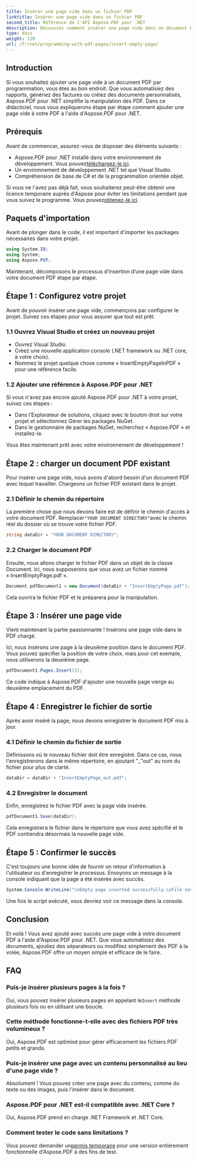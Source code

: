 ```yaml
---
title: Insérer une page vide dans un fichier PDF
linktitle: Insérer une page vide dans un fichier PDF
second_title: Référence de l'API Aspose.PDF pour .NET
description: Découvrez comment insérer une page vide dans un document PDF à l'aide d'Aspose.PDF pour .NET. Tutoriel étape par étape avec des exemples de code pour une manipulation transparente des PDF.
type: docs
weight: 120
url: /fr/net/programming-with-pdf-pages/insert-empty-page/
---
```

## Introduction

Si vous souhaitez ajouter une page vide à un document PDF par programmation, vous êtes au bon endroit. Que vous automatisiez des rapports, génériez des factures ou créiez des documents personnalisés, Aspose.PDF pour .NET simplifie la manipulation des PDF. Dans ce didacticiel, nous vous expliquerons étape par étape comment ajouter une page vide à votre PDF à l'aide d'Aspose.PDF pour .NET.

## Prérequis

Avant de commencer, assurez-vous de disposer des éléments suivants :

-  Aspose.PDF pour .NET installé dans votre environnement de développement. Vous pouvez[téléchargez-le ici](https://releases.aspose.com/pdf/net/).
- Un environnement de développement .NET tel que Visual Studio.
- Compréhension de base de C# et de la programmation orientée objet.

 Si vous ne l'avez pas déjà fait, vous souhaiterez peut-être obtenir une licence temporaire auprès d'Aspose pour éviter les limitations pendant que vous suivez le programme. Vous pouvez[obtenez-le ici](https://purchase.aspose.com/temporary-license/).

## Paquets d'importation

Avant de plonger dans le code, il est important d'importer les packages nécessaires dans votre projet.

```csharp
using System.IO;
using System;
using Aspose.Pdf;
```

Maintenant, décomposons le processus d’insertion d’une page vide dans votre document PDF étape par étape.

## Étape 1 : Configurez votre projet

Avant de pouvoir insérer une page vide, commençons par configurer le projet. Suivez ces étapes pour vous assurer que tout est prêt.

### 1.1 Ouvrez Visual Studio et créez un nouveau projet
- Ouvrez Visual Studio.
- Créez une nouvelle application console (.NET framework ou .NET core, à votre choix).
- Nommez le projet quelque chose comme « InsertEmptyPageInPDF » pour une référence facile.

### 1.2 Ajouter une référence à Aspose.PDF pour .NET
Si vous n'avez pas encore ajouté Aspose.PDF pour .NET à votre projet, suivez ces étapes :
- Dans l’Explorateur de solutions, cliquez avec le bouton droit sur votre projet et sélectionnez Gérer les packages NuGet.
- Dans le gestionnaire de packages NuGet, recherchez « Aspose.PDF » et installez-le.

Vous êtes maintenant prêt avec votre environnement de développement !

## Étape 2 : charger un document PDF existant

Pour insérer une page vide, nous avons d'abord besoin d'un document PDF avec lequel travailler. Chargeons un fichier PDF existant dans le projet.

### 2.1 Définir le chemin du répertoire

 La première chose que nous devons faire est de définir le chemin d'accès à votre document PDF. Remplacer`"YOUR DOCUMENT DIRECTORY"`avec le chemin réel du dossier où se trouve votre fichier PDF.

```csharp
string dataDir = "YOUR DOCUMENT DIRECTORY";
```

### 2.2 Charger le document PDF

Ensuite, nous allons charger le fichier PDF dans un objet de la classe Document. Ici, nous supposerons que vous avez un fichier nommé « InsertEmptyPage.pdf ».

```csharp
Document pdfDocument1 = new Document(dataDir + "InsertEmptyPage.pdf");
```

Cela ouvrira le fichier PDF et le préparera pour la manipulation.

## Étape 3 : Insérer une page vide

Vient maintenant la partie passionnante ! Insérons une page vide dans le PDF chargé.

Ici, nous insérons une page à la deuxième position dans le document PDF. Vous pouvez spécifier la position de votre choix, mais pour cet exemple, nous utiliserons la deuxième page.

```csharp
pdfDocument1.Pages.Insert(2);
```

Ce code indique à Aspose.PDF d'ajouter une nouvelle page vierge au deuxième emplacement du PDF.

## Étape 4 : Enregistrer le fichier de sortie

Après avoir inséré la page, nous devons enregistrer le document PDF mis à jour.

### 4.1 Définir le chemin du fichier de sortie

Définissons où le nouveau fichier doit être enregistré. Dans ce cas, nous l'enregistrerons dans le même répertoire, en ajoutant "_"out" au nom du fichier pour plus de clarté.

```csharp
dataDir = dataDir + "InsertEmptyPage_out.pdf";
```

### 4.2 Enregistrer le document

Enfin, enregistrez le fichier PDF avec la page vide insérée.

```csharp
pdfDocument1.Save(dataDir);
```

Cela enregistrera le fichier dans le répertoire que vous avez spécifié et le PDF contiendra désormais la nouvelle page vide.

## Étape 5 : Confirmer le succès

C'est toujours une bonne idée de fournir un retour d'information à l'utilisateur ou d'enregistrer le processus. Envoyons un message à la console indiquant que la page a été insérée avec succès.

```csharp
System.Console.WriteLine("\nEmpty page inserted successfully.\nFile saved at " + dataDir);
```

Une fois le script exécuté, vous devriez voir ce message dans la console.

## Conclusion

Et voilà ! Vous avez ajouté avec succès une page vide à votre document PDF à l'aide d'Aspose.PDF pour .NET. Que vous automatisiez des documents, ajoutiez des séparateurs ou modifiiez simplement des PDF à la volée, Aspose.PDF offre un moyen simple et efficace de le faire.


## FAQ

### Puis-je insérer plusieurs pages à la fois ?
 Oui, vous pouvez insérer plusieurs pages en appelant le`Insert` méthode plusieurs fois ou en utilisant une boucle.

### Cette méthode fonctionne-t-elle avec des fichiers PDF très volumineux ?
Oui, Aspose.PDF est optimisé pour gérer efficacement les fichiers PDF petits et grands.

### Puis-je insérer une page avec un contenu personnalisé au lieu d'une page vide ?
Absolument ! Vous pouvez créer une page avec du contenu, comme du texte ou des images, puis l'insérer dans le document.

### Aspose.PDF pour .NET est-il compatible avec .NET Core ?
Oui, Aspose.PDF prend en charge .NET Framework et .NET Core.

### Comment tester le code sans limitations ?
 Vous pouvez demander un[permis temporaire](https://purchase.aspose.com/temporary-license/) pour une version entièrement fonctionnelle d'Aspose.PDF à des fins de test.